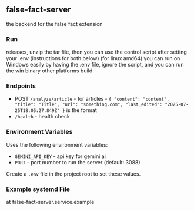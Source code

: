 ## false-fact-server

the backend for the false fact extension

### Run

releases, unzip the tar file, then you can use the control script after setting your .env (instructions for both below) (for linux amd64)
you can run on Windows easily by having the .env file, ignore the script, and you can run the win binary
other platforms build

### Endpoints

- POST `/analyze/article` - for articles - `{ "content": "content", "title": "Title", "url": "something.com", "last_edited": "2025-07-25T18:05:27.849Z" }` is the format
- `/health` - health check

### Environment Variables

Uses the following environment variables:

- `GEMINI_API_KEY` - api key for gemini ai
- `PORT` - port number to run the server (default: 3088)

Create a `.env` file in the project root to set these values.

### Example systemd File

at false-fact-server.service.example